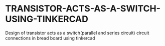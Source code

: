 # TRANSISTOR-ACTS-AS-A-SWITCH-USING-TINKERCAD
Design of transistor acts as a switch(parallel and series circuit) circuit connections in bread board using tinkercad
